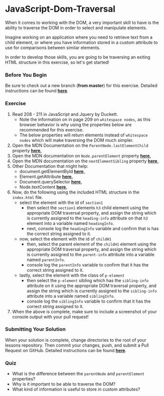 # JavaScript-Dom-Traversal

When it comes to working with the DOM, a very important skill to have is the ability to traverse the DOM in order to select and manipulate elements.

Imagine working on an application where you need to retrieve text from a child element, or where you have information stored in a custom attribute to use for comparisons between similar elements.

In order to develop those skills, you are going to be traversing an exiting HTML structure in this exercise, so let's get started!

### Before You Begin

Be sure to check out a new branch (**from master**) for this exercise. Detailed instructions can be found [**here**](../../guides/before-each-exercise.md).

### Exercise

1. Read 208 - 211 in JavaScript and Jquery by Duckett.
    - Note the information on in page 209 on `whitespace nodes`, as this browser behavior is why using the properties below are recommended for this exercise.
    - The below properties will return elements instead of `whitespace nodes` which will make traversing the DOM much simpler.
2. Open the MDN Documentation on the `ParentNode.lastElementChild` property [**here**.](https://developer.mozilla.org/en-US/docs/Web/API/ParentNode/lastElementChild)
3. Open the MDN documentation on `Node.parentElement` property [**here**.](https://developer.mozilla.org/en-US/docs/Web/API/Node/parentElement)
4. Open the MDN documentation on the `nextElementSibling` property [**here**.](https://developer.mozilla.org/en-US/docs/Web/API/NonDocumentTypeChildNode/nextElementSibling)
5. Other Documentation that might help:
    - document.getElementById [**here**.](https://developer.mozilla.org/en-US/docs/Web/API/Document/getElementById)
    - Element.getAttribute [**here**.](https://developer.mozilla.org/en-US/docs/Web/API/Element/getAttribute)
    - Document.querySelector [**here**.](https://developer.mozilla.org/en-US/docs/Web/API/Document/querySelector)
    - Node.textContent [**here**.](https://developer.mozilla.org/en-US/docs/Web/API/Node/textContent)
6. Now, do the following using the included HTML structure in the `index.html` file.
    - select the element with the id of `section1`
        - then select the `section1` elements `h3` child element using the appropriate DOM traversal property, and assign the string which is currently assigned to the `heading-info` attribute on that `h3` element into a variable named `headingInfo`.
        - next, console log the `headingInfo` variable and confirm that is has the correct string assigned to it.
    - now, select the element with the id of `childH1`
        - then, select the parent element of the `childH1` element using the appropriate DOM traversal property, and assign the string which is currently assigned to the `parent-info` attribute into a variable named `parentInfo`.
        - console log the `parentInfo` variable to confirm that it has the correct string assigned to it.
    - lastly, select the element with the class of `p-element`
        - then select the `p-element` sibling which has the `sibling-info` attribute on it using the appropriate DOM traversal property, and assign the string which is currently assigned to the `sibling-info` attribute into a variable named `siblingInfo`.
        - console log the `siblingInfo` variable to confirm that it has the correct string assigned to it.
7. When the above is complete, make sure to include a screenshot of your console output with your pull request!

### Submitting Your Solution

When your solution is complete, change directories to the root of your lessons repository. Then commit your changes, push, and submit a Pull Request on GitHub. Detailed instructions can be found [**here**](../../guides/after-each-exercise.md).

### Quiz

- What is the difference between the `parentNode` and `parentElement` properties?
- Why is it important to be able to traverse the DOM?
- What kind of information is useful to store in custom attributes?
